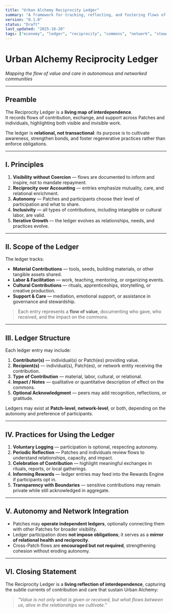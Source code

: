 ```yaml
---
title: "Urban Alchemy Reciprocity Ledger"
summary: "A framework for tracking, reflecting, and fostering flows of value and care within the Urban Alchemy commons."
version: "0.1.0"
status: "Draft"
last_updated: "2025-10-20"
tags: ["economy", "ledger", "reciprocity", "commons", "network", "stewardship"]
---
```


# Urban Alchemy Reciprocity Ledger  
*Mapping the flow of value and care in autonomous and networked communities*

---

## Preamble

The Reciprocity Ledger is a **living map of interdependence**.  
It records flows of contribution, exchange, and support across Patches and individuals, highlighting both visible and invisible work.  

The ledger is **relational, not transactional**: its purpose is to cultivate awareness, strengthen bonds, and foster regenerative practices rather than enforce obligations.

---

## I. Principles

1. **Visibility without Coercion** — flows are documented to inform and inspire, not to mandate repayment.  
2. **Reciprocity over Accounting** — entries emphasize mutuality, care, and relational enrichment.  
3. **Autonomy** — Patches and participants choose their level of participation and what to share.  
4. **Inclusivity** — all types of contributions, including intangible or cultural labor, are valid.  
5. **Iterative Growth** — the ledger evolves as relationships, needs, and practices evolve.  

---

## II. Scope of the Ledger

The ledger tracks:

- **Material Contributions** — tools, seeds, building materials, or other tangible assets shared.  
- **Labor & Facilitation** — work, teaching, mentoring, or organizing events.  
- **Cultural Contributions** — rituals, apprenticeships, storytelling, or creative production.  
- **Support & Care** — mediation, emotional support, or assistance in governance and stewardship.  

> Each entry represents a **flow of value**, documenting who gave, who received, and the impact on the commons.

---

## III. Ledger Structure

Each ledger entry may include:

1. **Contributor(s)** — individual(s) or Patch(es) providing value.  
2. **Recipient(s)** — individual(s), Patch(es), or network entity receiving the contribution.  
3. **Type of Contribution** — material, labor, cultural, or relational.  
4. **Impact / Notes** — qualitative or quantitative description of effect on the commons.  
5. **Optional Acknowledgment** — peers may add recognition, reflections, or gratitude.

Ledgers may exist at **Patch-level**, **network-level**, or both, depending on the autonomy and preference of participants.

---

## IV. Practices for Using the Ledger

1. **Voluntary Logging** — participation is optional, respecting autonomy.  
2. **Periodic Reflection** — Patches and individuals review flows to understand relationships, capacity, and impact.  
3. **Celebration of Contribution** — highlight meaningful exchanges in rituals, reports, or local gatherings.  
4. **Informing Rewards** — ledger entries may feed into the Rewards Engine if participants opt in.  
5. **Transparency with Boundaries** — sensitive contributions may remain private while still acknowledged in aggregate.  

---

## V. Autonomy and Network Integration

- Patches may **operate independent ledgers**, optionally connecting them with other Patches for broader visibility.  
- Ledger participation does **not impose obligations**; it serves as a **mirror of relational health and reciprocity**.  
- Cross-Patch flows are **encouraged but not required**, strengthening cohesion without eroding autonomy.

---

## VI. Closing Statement

The Reciprocity Ledger is a **living reflection of interdependence**, capturing the subtle currents of contribution and care that sustain Urban Alchemy:  

> *“Value is not only what is given or received, but what flows between us, alive in the relationships we cultivate.”*  

